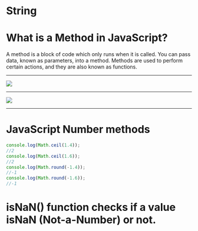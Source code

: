 # String
# What is a Method in JavaScript?
A method is a block of code which only runs when
it is called. You can pass data, known as
parameters, into a method. Methods are used to
perform certain actions, and they are also known
as functions.
___
![](https://dmitripavlutin.com/what-is-string-in-javascript/cover.png)
___
![](https://www.lambdatest.com/blog/wp-content/uploads/2021/06/string-method-1024x768.gif)
___
# JavaScript Number methods 
``` JavaScript
console.log(Math.ceil(1.4)); 
//2
console.log(Math.ceil(1.6)); 
//2
console.log(Math.round(-1.4));
//-1
console.log(Math.round(-1.6));
//-1
```
# isNaN() function checks if a value isNaN (Not-a-Number) or not.